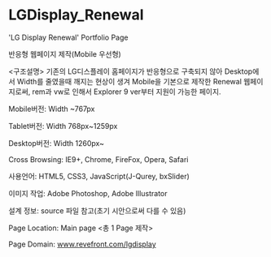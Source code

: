 # LGDisplay_Renewal
'LG Display Renewal' Portfolio Page

반응형 웹페이지 제작(Mobile 우선형)

<구조설명> 
기존의 LG디스플레이 홈페이지가 반응형으로 구축되지 않아 Desktop에서 Width를 줄였을때 깨지는 현상이 생겨 Mobile을 기본으로 제작한 Renewal 웹페이지로써, rem과 vw로 인해서 Explorer 9 ver부터 지원이 가능한 페이지. 

Mobile버전: Width ~767px

Tablet버전: Width 768px~1259px

Desktop버전: Width 1260px~

Cross Browsing: IE9+, Chrome, FireFox, Opera, Safari

사용언어: HTML5, CSS3, JavaScript(J-Qurey, bxSlider)

이미지 작업: Adobe Photoshop, Adobe Illustrator

설계 정보: source 파일 참고(초기 시안으로써 다를 수 있음)

Page Location: Main page <총 1 Page 제작>

Page Domain: www.revefront.com/lgdisplay